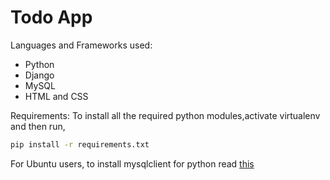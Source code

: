 # Todo App

Languages and Frameworks used:

- Python
- Django
- MySQL
- HTML and CSS

Requirements:
  To install all the required python modules,activate virtualenv and then run,

  ```bash
  pip install -r requirements.txt
  ```

  For Ubuntu users, to install mysqlclient for python read [this](https://pypi.org/project/mysqlclient/)
